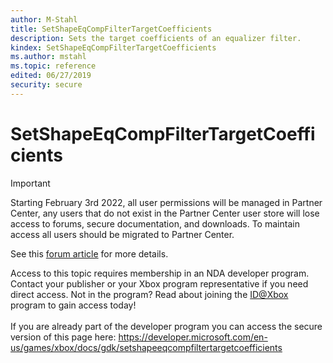 ```yaml
---
author: M-Stahl
title: SetShapeEqCompFilterTargetCoefficients
description: Sets the target coefficients of an equalizer filter.
kindex: SetShapeEqCompFilterTargetCoefficients
ms.author: mstahl
ms.topic: reference
edited: 06/27/2019
security: secure
---
```


# SetShapeEqCompFilterTargetCoefficients
> [!IMPORTANT]
> Starting February 3rd 2022, all user permissions will be managed in Partner Center, any users that do not exist in the Partner Center user store will lose access to forums, secure documentation, and downloads. To maintain access all users should be migrated to Partner Center. <p></p>See this <a href="https://forums.xboxlive.com/articles/132187/breaking-change-user-access-for-forums-secure-docu.html">forum article</a> for more details.  

 Access to this topic requires membership in an NDA developer program. Contact your publisher or your Xbox program representative if you need direct access. Not in the program? Read about joining the <a href="https://www.xbox.com/Developers/id">ID@Xbox</a> program to gain access today!  <br/><br/>If you are already part of the developer program you can access the secure version of this page here: <a target="_blank" href="https://developer.microsoft.com/en-us/games/xbox/docs/gdk/setshapeeqcompfiltertargetcoefficients">https://developer.microsoft.com/en-us/games/xbox/docs/gdk/setshapeeqcompfiltertargetcoefficients</a>